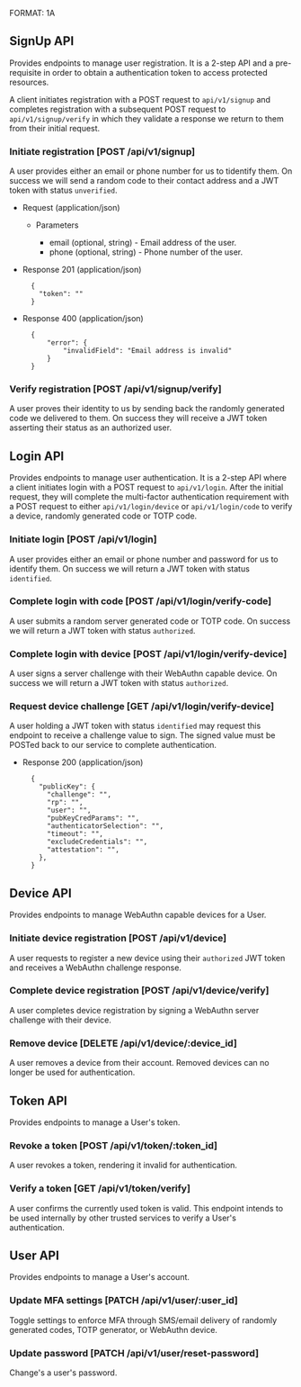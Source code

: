 FORMAT: 1A

## SignUp API

Provides endpoints to manage user registration. It is a 2-step API and a pre-requisite
in order to obtain a authentication token to access protected resources.

A client initiates registration with a POST request to `api/v1/signup` and completes
registration with a subsequent POST request to `api/v1/signup/verify` in which they
validate a response we return to them from their initial request.

### Initiate registration [POST /api/v1/signup]

A user provides either an email or phone number for us to tidentify them. On success
we will send a random code to their contact address and a JWT token with status `unverified`.

+ Request (application/json)

    + Parameters

        + email (optional, string) - Email address of the user.
        + phone (optional, string) - Phone number of the user.

+ Response 201 (application/json)

        {
          "token": ""
        }

+ Response 400 (application/json)

        {
            "error": {
                "invalidField": "Email address is invalid"
            }
        }

### Verify registration [POST /api/v1/signup/verify]

A user proves their identity to us by sending back the randomly generated code we
delivered to them. On success they will receive a JWT token asserting their status
as an authorized user.

## Login API

Provides endpoints to manage user authentication. It is a 2-step API where a client
initiates login with a POST request to `api/v1/login`. After the initial request, they
will complete the multi-factor authentication requirement with a POST request to either
`api/v1/login/device` or `api/v1/login/code` to verify a device, randomly generated
code or TOTP code.

### Initiate login [POST /api/v1/login]

A user provides either an email or phone number and password for us to identify them.
On success we will return a JWT token with status `identified`.

### Complete login with code [POST /api/v1/login/verify-code]

A user submits a random server generated code or TOTP code. On success we will return
a JWT token with status `authorized`.

### Complete login with device [POST /api/v1/login/verify-device]

A user signs a server challenge with their WebAuthn capable device. On success we will
return a JWT token with status `authorized`.

### Request device challenge [GET /api/v1/login/verify-device]

A user holding a JWT token with status `identified` may request this endpoint to receive
a challenge value to sign. The signed value must be POSTed back to our service to
complete authentication.

+ Response 200 (application/json)

        {
          "publicKey": {
            "challenge": "",
            "rp": "",
            "user": "",
            "pubKeyCredParams": "",
            "authenticatorSelection": "",
            "timeout": "",
            "excludeCredentials": "",
            "attestation": "",
          },
        }

## Device API

Provides endpoints to manage WebAuthn capable devices for a User.

### Initiate device registration [POST /api/v1/device]

A user requests to register a new device using their `authorized` JWT token and receives
a WebAuthn challenge response.

### Complete device registration [POST /api/v1/device/verify]

A user completes device registration by signing a WebAuthn server challenge with their
device.

### Remove device [DELETE /api/v1/device/:device_id]

A user removes a device from their account. Removed devices can no longer be used
for authentication.

## Token API

Provides endpoints to manage a User's token.

### Revoke a token [POST /api/v1/token/:token_id]

A user revokes a token, rendering it invalid for authentication.

### Verify a token [GET /api/v1/token/verify]

A user confirms the currently used token is valid. This endpoint intends to be used
internally by other trusted services to verify a User's authentication.

## User API

Provides endpoints to manage a User's account.

### Update MFA settings [PATCH /api/v1/user/:user_id]

Toggle settings to enforce MFA through SMS/email delivery of randomly generated codes,
TOTP generator, or WebAuthn device.

### Update password [PATCH /api/v1/user/reset-password]

Change's a user's password.
